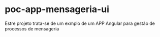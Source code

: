 # poc-app-mensageria-ui
Estre projeto trata-se de um exmplo de um APP Angular para gestão de processos de mensageria
